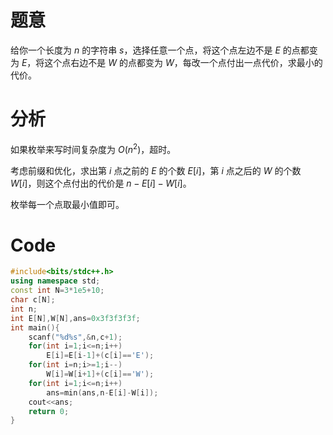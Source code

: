 # 题意

给你一个长度为 $n$ 的字符串 $s$，选择任意一个点，将这个点左边不是 $E$ 的点都变为 $E$，将这个点右边不是 $W$ 的点都变为 $W$，每改一个点付出一点代价，求最小的代价。

# 分析

如果枚举来写时间复杂度为 $O(n^2)$，超时。

考虑前缀和优化，求出第 $i$ 点之前的 $E$ 的个数 $E[i]$，第 $i$ 点之后的 $W$ 的个数 $W[i]$，则这个点付出的代价是 $n-E[i]-W[i]$。

枚举每一个点取最小值即可。

# Code

```cpp
#include<bits/stdc++.h>
using namespace std;
const int N=3*1e5+10;
char c[N];
int n;
int E[N],W[N],ans=0x3f3f3f3f;
int main(){
	scanf("%d%s",&n,c+1);
	for(int i=1;i<=n;i++)
		E[i]=E[i-1]+(c[i]=='E');
	for(int i=n;i>=1;i--)
		W[i]=W[i+1]+(c[i]=='W');
	for(int i=1;i<=n;i++)
		ans=min(ans,n-E[i]-W[i]);
	cout<<ans;
	return 0;
}


```
